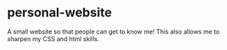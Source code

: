 # personal-website
A small website so that people can get to know me! This also allows me to sharpen my CSS and html skills.
